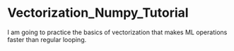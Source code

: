 # Vectorization_Numpy_Tutorial
I am going to practice the basics of vectorization that makes ML operations faster than regular looping. 
